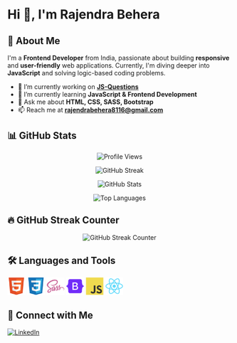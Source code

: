 # Hi 👋, I'm Rajendra Behera

## 🚀 About Me
I'm a **Frontend Developer** from India, passionate about building **responsive** and **user-friendly** web applications. Currently, I'm diving deeper into **JavaScript** and solving logic-based coding problems.

- 🔭 I’m currently working on **[JS-Questions](https://github.com/BRajendra10/JS-Questions)**
- 🌱 I’m currently learning **JavaScript & Frontend Development**
- 💬 Ask me about **HTML, CSS, SASS, Bootstrap**
- 📫 Reach me at **rajendrabehera8116@gmail.com**

## 📊 GitHub Stats
<p align="center">
  <img src="https://komarev.com/ghpvc/?username=BRajendra10&label=Profile%20Views&color=0e75b6&style=flat" alt="Profile Views" />
</p>

<p align="center">
  <img src="https://github-readme-streak-stats.herokuapp.com/?user=BRajendra10&theme=tokyonight" alt="GitHub Streak" />
</p>

<p align="center">
  <img src="https://github-readme-stats.vercel.app/api?username=BRajendra10&show_icons=true&theme=radical" alt="GitHub Stats" />
</p>

<p align="center">
  <img src="https://github-readme-stats.vercel.app/api/top-langs/?username=BRajendra10&layout=compact&theme=dracula" alt="Top Languages" />
</p>

## 🔥 GitHub Streak Counter
<p align="center">
  <img src="https://streak-stats.demolab.com?user=BRajendra10&theme=dark&hide_border=true" alt="GitHub Streak Counter" />
</p>

## 🛠️ Languages and Tools
<p align="left">
  <img src="https://raw.githubusercontent.com/devicons/devicon/master/icons/html5/html5-original.svg" alt="HTML5" width="40" height="40"/>
  <img src="https://raw.githubusercontent.com/devicons/devicon/master/icons/css3/css3-original.svg" alt="CSS3" width="40" height="40"/>
  <img src="https://raw.githubusercontent.com/devicons/devicon/master/icons/sass/sass-original.svg" alt="SASS" width="40" height="40"/>
  <img src="https://raw.githubusercontent.com/devicons/devicon/master/icons/bootstrap/bootstrap-plain.svg" alt="Bootstrap" width="40" height="40"/>
  <img src="https://raw.githubusercontent.com/devicons/devicon/master/icons/javascript/javascript-original.svg" alt="JavaScript" width="40" height="40"/>
  <img src="https://raw.githubusercontent.com/devicons/devicon/master/icons/react/react-original.svg" alt="React" width="40" height="40"/>
</p>

## 🔗 Connect with Me
<p align="left">
  <a href="https://www.linkedin.com/in/rajendra-behera" target="_blank">
    <img src="https://raw.githubusercontent.com/rahuldkjain/github-profile-readme-generator/master/src/images/icons/Social/linked-in-alt.svg" alt="LinkedIn" width="40" height="40"/>
  </a>
</p>
